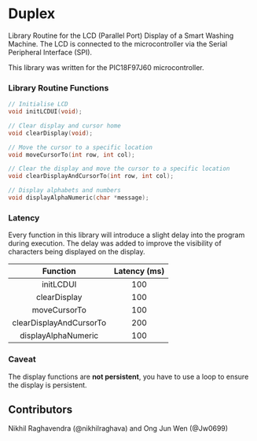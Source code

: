 # Duplex

Library Routine for the LCD (Parallel Port) Display of a Smart Washing Machine. The LCD is connected to the microcontroller via the Serial Peripheral Interface (SPI).

This library was written for the PIC18F97J60 microcontroller.

### Library Routine Functions

```c
// Initialise LCD
void initLCDUI(void);

// Clear display and cursor home
void clearDisplay(void);

// Move the cursor to a specific location
void moveCursorTo(int row, int col);

// Clear the display and move the cursor to a specific location
void clearDisplayAndCursorTo(int row, int col);

// Display alphabets and numbers
void displayAlphaNumeric(char *message);

```

### Latency

Every function in this library will introduce a slight delay into the program during execution. The delay was added to improve the visibility of characters being displayed on the display.

|Function|Latency (ms)|
|:-:|:-:|
| initLCDUI |100|
| clearDisplay |100|
| moveCursorTo |100|
| clearDisplayAndCursorTo |200|
| displayAlphaNumeric |100|

### Caveat

The display functions are **not persistent**, you have to use a loop to ensure the display is persistent.

## Contributors
Nikhil Raghavendra (@nikhilraghava) and Ong Jun Wen (@Jw0699)
